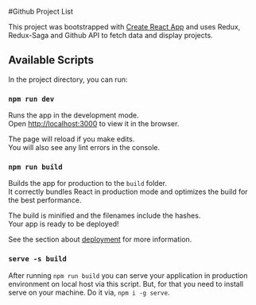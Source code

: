 #Github Project List

This project was bootstrapped with [Create React App](https://github.com/facebook/create-react-app) and uses Redux, Redux-Saga and Github API to fetch data and display projects.

## Available Scripts

In the project directory, you can run:

### `npm run dev`

Runs the app in the development mode.<br>
Open [http://localhost:3000](http://localhost:3000) to view it in the browser.

The page will reload if you make edits.<br>
You will also see any lint errors in the console.

### `npm run build`

Builds the app for production to the `build` folder.<br>
It correctly bundles React in production mode and optimizes the build for the best performance.

The build is minified and the filenames include the hashes.<br>
Your app is ready to be deployed!

See the section about [deployment](https://facebook.github.io/create-react-app/docs/deployment) for more information.

### `serve -s build`

After running `npm run build` you can serve your application in production environment on local host via this script. But, for that you need to install serve on your machine. Do it via, `npm i -g serve`.
